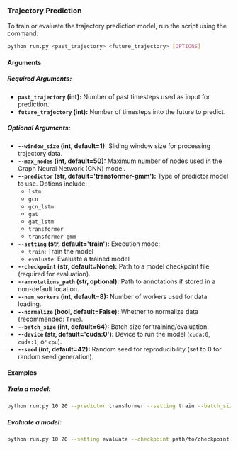 ### Trajectory Prediction

To train or evaluate the trajectory prediction model, run the script using the command:
```bash
python run.py <past_trajectory> <future_trajectory> [OPTIONS]
```

#### Arguments

##### Required Arguments:
- **`past_trajectory` (int):** Number of past timesteps used as input for prediction.
- **`future_trajectory` (int):** Number of timesteps into the future to predict.

##### Optional Arguments:
- **`--window_size` (int, default=1):** Sliding window size for processing trajectory data.
- **`--max_nodes` (int, default=50):** Maximum number of nodes used in the Graph Neural Network (GNN) model.
- **`--predictor` (str, default='transformer-gmm'):** Type of predictor model to use. Options include:
  - `lstm`
  - `gcn`
  - `gcn_lstm`
  - `gat`
  - `gat_lstm`
  - `transformer`
  - `transformer-gmm`
- **`--setting` (str, default='train'):** Execution mode:
  - `train`: Train the model
  - `evaluate`: Evaluate a trained model
- **`--checkpoint` (str, default=None):** Path to a model checkpoint file (required for evaluation).
- **`--annotations_path` (str, optional):** Path to annotations if stored in a non-default location.
- **`--num_workers` (int, default=8):** Number of workers used for data loading.
- **`--normalize` (bool, default=False):** Whether to normalize data (recommended: `True`).
- **`--batch_size` (int, default=64):** Batch size for training/evaluation.
- **`--device` (str, default='cuda:0'):** Device to run the model (`cuda:0`, `cuda:1`, or `cpu`).
- **`--seed` (int, default=42):** Random seed for reproducibility (set to 0 for random seed generation).

#### Examples
##### Train a model:
```bash
python run.py 10 20 --predictor transformer --setting train --batch_size 32
```

##### Evaluate a model:
```bash
python run.py 10 20 --setting evaluate --checkpoint path/to/checkpoint.pth
```